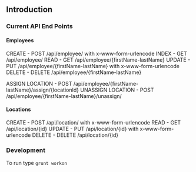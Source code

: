 ## Introduction

### Current API End Points
#### Employees

CREATE 	- POST		/api/employee/ with x-www-form-urlencode
INDEX	- GET		/api/employee/
READ	- GET		/api/employee/{firstName-lastName}
UPDATE	- PUT		/api/employee/{firstName-lastName} with x-www-form-urlencode
DELETE	- DELETE	/api/employee/{firstName-lastName}

ASSIGN LOCATION		- POST	/api/employee/{firstName-lastName}/assign/{locationId}
UNASSIGN LOCATION	- POST	/api/employee/{firstName-lastName}/unassign/

#### Locations

CREATE 	- POST		/api/location/ with x-www-form-urlencode
READ	- GET		/api/location/{id}
UPDATE	- PUT		/api/location/{id} with x-www-form-urlencode
DELETE	- DELETE	/api/location/{id}

### Development
To run type `grunt workon`

